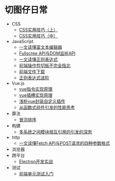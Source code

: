 # 切图仔日常

- CSS
  - [CSS实用技巧（上）](css/css实用技巧（上）.md)
  - [CSS实用技巧（中）](css/css实用技巧（中）.md)
- JavaScript
  - [一文读懂富文本编辑器](js/一文读懂富文本编辑器.md)
  - [Fullscree API与DOM监听API](js/Fullscreen%20API与DOM监听API.md)
  - [一文读懂正则表达式](js/一文读懂正则表达式.md)
  - [前端操作剪切板不完全指北](js/前端操作剪切板不完全指北.md)
  - [前端文件下载](js/前端文件下载.md)
  - [正则表达式进阶](js/正则表达式进阶.md)
- Vue.js
  - [vue指令实现原理](vue/vue指令实现原理.md)
  - [vue插槽实现原理](vue/vue插槽实现原理.md)
  - [浅析vue封装自定义插件](vue/浅析vue封装自定义插件.md)
  - [从函数式组件引发的性能思考](vue/从函数式组件引发的性能思考.md)
- 算法
  - [冒泡排序](js/冒泡排序.md)
- 构建
  - [多系统之间模块相互引用的引发的深思](构建/多系统之间模块相互引用的引发的深思.md)
- http
  - [一文读懂Fetch API与POST请求的四种参数格式](http/一文读懂Fetch%20API与POST请求的四种参数格式.md)
- 浏览器
- 跨平台
  - [Electron开发实战](跨平台/Electron开发实战.md)
- 测试
  - [前端单元测试入门](测试/前端单元测试入门.md)
